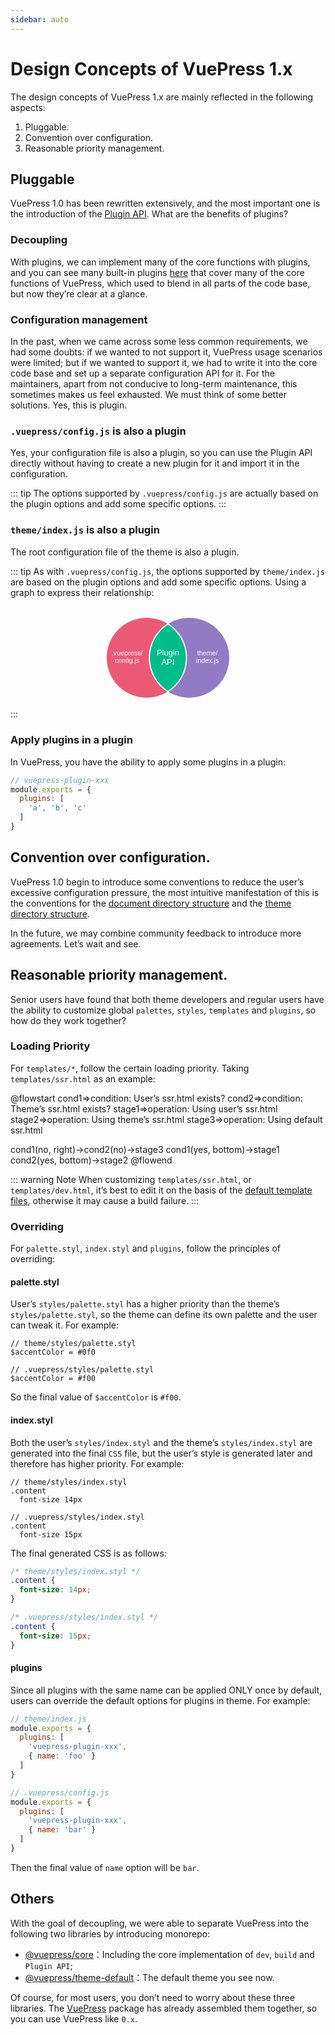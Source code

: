```yaml
---
sidebar: auto
---
```


# Design Concepts of VuePress 1.x

The design concepts of VuePress 1.x are mainly reflected in the following aspects:

1. Pluggable.
2. Convention over configuration.
3. Reasonable priority management.

## Pluggable

VuePress 1.0 has been rewritten extensively, and the most important one is the introduction of the [Plugin API](../plugin/README.md). What are the benefits of plugins?

### Decoupling

With plugins, we can implement many of the core functions with plugins, and you can see many built-in plugins [here](https://github.com/vuejs/vuepress/tree/master/packages/%40vuepress/core/lib/node/internal-plugins) that cover many of the core functions of VuePress, which used to blend in all parts of the code base, but now they’re clear at a glance.

### Configuration management

In the past, when we came across some less common requirements, we had some doubts: if we wanted to not support it, VuePress usage scenarios were limited; but if we wanted to support it, we had to write it into the core code base and set up a separate configuration API for it. For the maintainers, apart from not conducive to long-term maintenance, this sometimes makes us feel exhausted. We must think of some better solutions. Yes, this is plugin.

### `.vuepress/config.js` is also a plugin

Yes, your configuration file is also a plugin, so you can use the Plugin API directly without having to create a new plugin for it and import it in the configuration.

::: tip
The options supported by `.vuepress/config.js` are actually based on the plugin options and add some specific options.
:::

### `theme/index.js` is also a plugin

The root configuration file of the theme is also a plugin.

::: tip
As with `.vuepress/config.js`, the options supported by `theme/index.js` are based on the plugin options and add some specific options. Using a graph to express their relationship:

<svg viewBox="0 0 2806 912" version="1.1" xmlns="http://www.w3.org/2000/svg" xmlns:xlink="http://www.w3.org/1999/xlink">
    <!-- Generator: Sketch 51 (57462) - http://www.bohemiancoding.com/sketch -->
    <desc>Created with Sketch.</desc>
    <defs></defs>
    <g id="Page-1" stroke="none" stroke-width="1" fill="none" fill-rule="evenodd">
        <rect id="Rectangle-3" fill-opacity="0" fill="#FFFFFF" x="0" y="0" width="2806" height="912"></rect>
        <circle id="Oval" stroke="#979797" fill="#EC5975" cx="1212.5" cy="455.5" r="355.5"></circle>
        <circle id="Oval" stroke="#979797" fill="#937AC4" cx="1592.5" cy="455.5" r="355.5"></circle>
        <path d="M1402.5,155.000018 C1501.96722,218.018606 1568,329.058303 1568,455.520781 C1568,581.983259 1501.96722,693.022956 1402.5,756.041544 C1303.03279,693.022977 1237,581.983271 1237,455.520781 C1237,329.058291 1303.03279,218.018585 1402.50003,155 Z" id="Combined-Shape" stroke="#FFFFFF" stroke-width="10" fill="#00BD8C"></path>
        <text id=".vuepress/-config.js" font-family="ArialMT, Arial" font-size="60" font-weight="normal" fill="#FFFFFF">
            <tspan x="901.101562" y="436">.vuepress/</tspan>
            <tspan x="929.446289" y="503">config.js</tspan>
        </text>
        <text id="Plugin-API" font-family="ArialMT, Arial" font-size="72" font-weight="normal" fill="#FFFFFF">
            <tspan x="1302.42773" y="436">Plugin</tspan>
            <tspan x="1344.47461" y="516">API</tspan>
        </text>
        <text id="theme/-index.js" font-family="ArialMT, Arial" font-size="60" font-weight="normal" fill="#FFFFFF">
            <tspan x="1662.78613" y="436">theme/</tspan>
            <tspan x="1652.78125" y="503">index.js</tspan>
        </text>
    </g>
</svg>
:::

### Apply plugins in a plugin

In VuePress, you have the ability to apply some plugins in a plugin:

```js
// vuepress-plugin-xxx
module.exports = {
  plugins: [
    'a', 'b', 'c'
  ]
}
```

## Convention over configuration.

VuePress 1.0 begin to introduce some conventions to reduce the user’s excessive configuration pressure, the most intuitive manifestation of this is the conventions for the [document directory structure](../guide/directory-structure.md) and the [theme directory structure](../theme/writing-a-theme.md#directory-structure).

In the future, we may combine community feedback to introduce more agreements. Let’s wait and see.

## Reasonable priority management.

Senior users have found that both theme developers and regular users have the ability to customize global `palettes`, `styles`, `templates` and `plugins`, so how do they work together?

### Loading Priority

For `templates/*`, follow the certain loading priority. Taking `templates/ssr.html` as an example:

<!-- textlint-disable en-capitalization, terminology -->

@flowstart
cond1=>condition: User’s ssr.html
exists?
cond2=>condition: Theme’s ssr.html
exists?
stage1=>operation: Using user’s ssr.html
stage2=>operation: Using theme’s ssr.html
stage3=>operation: Using default ssr.html

cond1(no, right)->cond2(no)->stage3
cond1(yes, bottom)->stage1
cond2(yes, bottom)->stage2
@flowend

<!-- textlint-enable -->

::: warning Note
When customizing `templates/ssr.html`, or `templates/dev.html`, it’s best to edit it on the basis of the [default template files](https://github.com/vuejs/vuepress/blob/master/packages/%40vuepress/core/lib/app/index.dev.html), otherwise it may cause a build failure.
:::

### Overriding

For `palette.styl`, `index.styl` and `plugins`, follow the principles of overriding:

#### palette.styl

User’s `styles/palette.styl` has a higher priority than the theme’s `styles/palette.styl`, so the theme can define its own palette and the user can tweak it. For example:

```stylus
// theme/styles/palette.styl
$accentColor = #0f0
```

```stylus
// .vuepress/styles/palette.styl
$accentColor = #f00
```

So the final value of `$accentColor` is `#f00`.

#### index.styl

Both the user’s `styles/index.styl` and the theme’s `styles/index.styl` are generated into the final `CSS` file, but the user’s style is generated later and therefore has higher priority. For example:

```stylus
// theme/styles/index.styl
.content
  font-size 14px
```

```stylus
// .vuepress/styles/index.styl
.content
  font-size 15px
```

The final generated CSS is as follows:

```css
/* theme/styles/index.styl */
.content {
  font-size: 14px;
}

/* .vuepress/styles/index.styl */
.content {
  font-size: 15px;
}
```

#### plugins

Since all plugins with the same name can be applied ONLY once by default, users can override the default options for plugins in theme. For example:

```js
// theme/index.js
module.exports = {
  plugins: [
    'vuepress-plugin-xxx',
    { name: 'foo' }
  ]
}
```

```js
// .vuepress/config.js
module.exports = {
  plugins: [
    'vuepress-plugin-xxx',
    { name: 'bar' }
  ]
}
```

Then the final value of `name` option will be `bar`.

## Others

With the goal of decoupling, we were able to separate VuePress into the following two libraries by introducing monorepo:

- [@vuepress/core](https://github.com/vuejs/vuepress/tree/master/packages/@vuepress/core)：Including the core implementation of `dev`, `build` and `Plugin API`;
- [@vuepress/theme-default](https://github.com/vuejs/vuepress/tree/master/packages/@vuepress/theme-default)：The default theme you see now.

Of course, for most users, you don’t need to worry about these three libraries. The [VuePress](https://www.npmjs.com/search?Q=vuepress) package has already assembled them together, so you can use VuePress like `0.x`.
